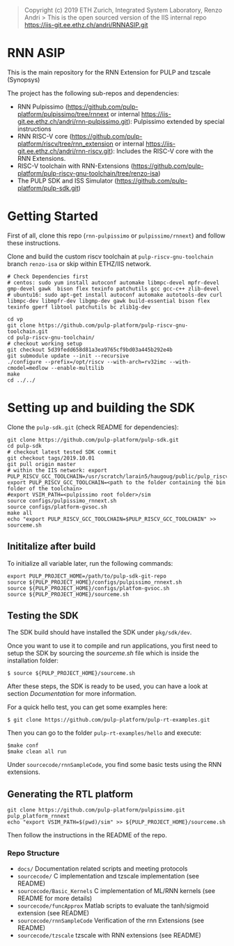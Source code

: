 > Copyright (c) 2019 ETH Zurich, Integrated System Laboratory, Renzo Andri > This is the open sourced version of the IIS internal repo https://iis-git.ee.ethz.ch/andri/RNNASIP.git 

# RNN ASIP
This is the main repository for the RNN Extension for PULP and tzscale (Synopsys)

The project has the following sub-repos and dependencies:

- RNN Pulpissimo (https://github.com/pulp-platform/pulpissimo/tree/rnnext or internal https://iis-git.ee.ethz.ch/andri/rnn-pulpissimo.git): Pulpissimo extended by special instructions
- RNN RISC-V core (https://github.com/pulp-platform/riscv/tree/rnn_extension or internal https://iis-git.ee.ethz.ch/andri/rnn-riscv.git): Includes the RISC-V core with the RNN Extensions.
- RISC-V toolchain with RNN-Extensions (https://github.com/pulp-platform/pulp-riscv-gnu-toolchain/tree/renzo-isa)
- The PULP SDK and ISS Simulator (https://github.com/pulp-platform/pulp-sdk.git)

# Getting Started

First of all, clone this repo (`rnn-pulpissimo` or `pulpissimo/rnnext`) and follow these instructions.

Clone and build the custom riscv toolchain at `pulp-riscv-gnu-toolchain` branch `renzo-isa` or skip within ETHZ/IIS network.
```
# Check Dependencies first
# centos: sudo yum install autoconf automake libmpc-devel mpfr-devel gmp-devel gawk  bison flex texinfo patchutils gcc gcc-c++ zlib-devel
# ubuntu16: sudo apt-get install autoconf automake autotools-dev curl libmpc-dev libmpfr-dev libgmp-dev gawk build-essential bison flex texinfo gperf libtool patchutils bc zlib1g-dev

cd vp
git clone https://github.com/pulp-platform/pulp-riscv-gnu-toolchain.git
cd pulp-riscv-gnu-toolchain/
# checkout working setup
git checkout 5d39fedd658d81a3ea9765cf9bd03a445b292e4b
git submodule update --init --recursive
./configure --prefix=/opt/riscv --with-arch=rv32imc --with-cmodel=medlow --enable-multilib
make
cd ../../
```
# Setting up and building the SDK
Clone the `pulp-sdk.git` (check README for dependencies):

```
git clone https://github.com/pulp-platform/pulp-sdk.git
cd pulp-sdk
# checkout latest tested SDK commit
git checkout tags/2019.10.01
git pull origin master
# within the IIS network: export PULP_RISCV_GCC_TOOLCHAIN=/usr/scratch/larain5/haugoug/public/pulp_riscv_gcc_renzo.3/
export PULP_RISCV_GCC_TOOLCHAIN=<path to the folder containing the bin folder of the toolchain>
#export VSIM_PATH=<pulpissimo root folder>/sim 
source configs/pulpissimo_rnnext.sh
source configs/platform-gvsoc.sh 
make all
echo "export PULP_RISCV_GCC_TOOLCHAIN=$PULP_RISCV_GCC_TOOLCHAIN" >> sourceme.sh
```

## Inititalize after build
To initialize all variable later, run the following commands:
```
export PULP_PROJECT_HOME=/path/to/pulp-sdk-git-repo
source ${PULP_PROJECT_HOME}/configs/pulpissimo_rnnext.sh
source ${PULP_PROJECT_HOME}/configs/platfom-gvsoc.sh
source ${PULP_PROJECT_HOME}/sourceme.sh
```

## Testing the SDK

The SDK build should have installed the SDK under `pkg/sdk/dev`.

Once you want to use it to compile and run applications, you first need to setup the SDK by sourcing the *sourceme.sh* file which is inside the installation folder:

    $ source ${PULP_PROJECT_HOME}/sourceme.sh

After these steps, the SDK is ready to be used, you can have a look at section *Documentation* for more information.

For a quick hello test, you can get some examples here:

    $ git clone https://github.com/pulp-platform/pulp-rt-examples.git

Then you can go to the folder `pulp-rt-examples/hello` and execute:

    $make conf 
    $make clean all run

Under ```sourcecode/rnnSampleCode```, you find some basic tests using the RNN extensions.

## Generating the RTL platform
```
git clone https://github.com/pulp-platform/pulpissimo.git pulp_platform_rnnext
echo "export VSIM_PATH=$(pwd)/sim" >> ${PULP_PROJECT_HOME}/sourceme.sh
```
Then follow the instructions in the README of the repo.

### Repo Structure

- `docs/` Documentation related scripts and meeting protocols
- `sourcecode/` C implementation and tzscale implementation (see README)
- `sourcecode/Basic_Kernels` C implementation of ML/RNN kernels (see README for more details)
- `sourcecode/funcApprox` Matlab scripts to evaluate the tanh/sigmoid extension (see README)
- `sourcecode/rnnSampleCode` Verification of the rnn Extensions (see README)
- `sourcecode/tzscale` tzscale with RNN extensions (see README)

